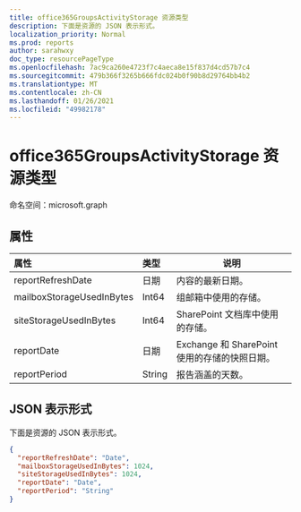 ```yaml
---
title: office365GroupsActivityStorage 资源类型
description: 下面是资源的 JSON 表示形式。
localization_priority: Normal
ms.prod: reports
author: sarahwxy
doc_type: resourcePageType
ms.openlocfilehash: 7ac9ca260e4723f7c4aeca8e15f837d4cd57b7c4
ms.sourcegitcommit: 479b366f3265b666fdc024b0f90b8d29764bb4b2
ms.translationtype: MT
ms.contentlocale: zh-CN
ms.lasthandoff: 01/26/2021
ms.locfileid: "49982178"
---
```

# <a name="office365groupsactivitystorage-resource-type"></a>office365GroupsActivityStorage 资源类型

命名空间：microsoft.graph

## <a name="properties"></a>属性

| 属性                  | 类型   | 说明                              |
| :------------------------ | :----- | ---------------------------------------- |
| reportRefreshDate         | 日期   | 内容的最新日期。          |
| mailboxStorageUsedInBytes | Int64  | 组邮箱中使用的存储。       |
| siteStorageUsedInBytes    | Int64  | SharePoint 文档库中使用的存储。 |
| reportDate                | 日期   | Exchange 和 SharePoint 使用的存储的快照日期。 |
| reportPeriod              | String | 报告涵盖的天数。    |

## <a name="json-representation"></a>JSON 表示形式

下面是资源的 JSON 表示形式。

<!-- {
  "blockType": "resource",
  "@odata.type": "microsoft.graph.office365GroupsActivityStorage"
} -->

```json
{
  "reportRefreshDate": "Date", 
  "mailboxStorageUsedInBytes": 1024, 
  "siteStorageUsedInBytes": 1024, 
  "reportDate": "Date", 
  "reportPeriod": "String"
}
```


